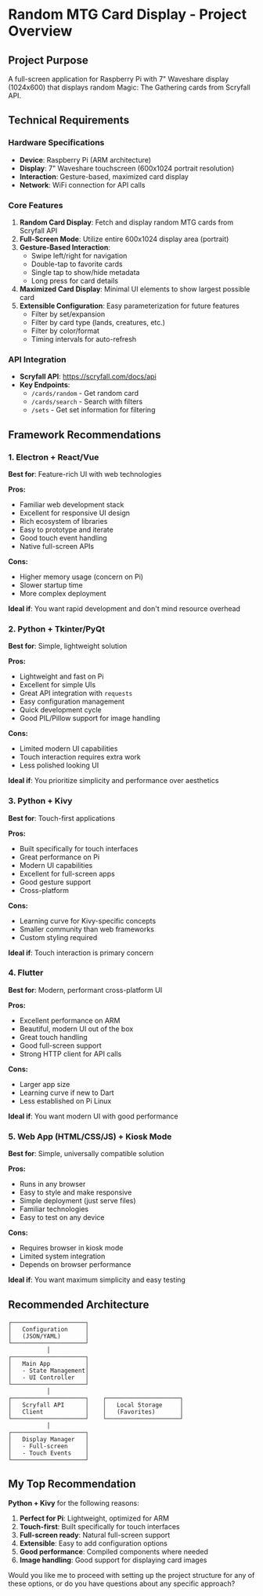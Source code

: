 # Random MTG Card Display - Project Overview

## Project Purpose
A full-screen application for Raspberry Pi with 7" Waveshare display (1024x600) that displays random Magic: The Gathering cards from Scryfall API.

## Technical Requirements

### Hardware Specifications
- **Device**: Raspberry Pi (ARM architecture)
- **Display**: 7" Waveshare touchscreen (600x1024 portrait resolution)
- **Interaction**: Gesture-based, maximized card display
- **Network**: WiFi connection for API calls

### Core Features
1. **Random Card Display**: Fetch and display random MTG cards from Scryfall API
2. **Full-Screen Mode**: Utilize entire 600x1024 display area (portrait)
3. **Gesture-Based Interaction**: 
   - Swipe left/right for navigation
   - Double-tap to favorite cards
   - Single tap to show/hide metadata
   - Long press for card details
4. **Maximized Card Display**: Minimal UI elements to show largest possible card
5. **Extensible Configuration**: Easy parameterization for future features
   - Filter by set/expansion
   - Filter by card type (lands, creatures, etc.)
   - Filter by color/format
   - Timing intervals for auto-refresh

### API Integration
- **Scryfall API**: https://scryfall.com/docs/api
- **Key Endpoints**:
  - `/cards/random` - Get random card
  - `/cards/search` - Search with filters
  - `/sets` - Get set information for filtering

## Framework Recommendations

### 1. **Electron + React/Vue** 
**Best for**: Feature-rich UI with web technologies

**Pros:**
- Familiar web development stack
- Excellent for responsive UI design
- Rich ecosystem of libraries
- Easy to prototype and iterate
- Good touch event handling
- Native full-screen APIs

**Cons:**
- Higher memory usage (concern on Pi)
- Slower startup time
- More complex deployment

**Ideal if**: You want rapid development and don't mind resource overhead

### 2. **Python + Tkinter/PyQt**
**Best for**: Simple, lightweight solution

**Pros:**
- Lightweight and fast on Pi
- Excellent for simple UIs
- Great API integration with `requests`
- Easy configuration management
- Quick development cycle
- Good PIL/Pillow support for image handling

**Cons:**
- Limited modern UI capabilities
- Touch interaction requires extra work
- Less polished looking UI

**Ideal if**: You prioritize simplicity and performance over aesthetics

### 3. **Python + Kivy**
**Best for**: Touch-first applications

**Pros:**
- Built specifically for touch interfaces
- Great performance on Pi
- Modern UI capabilities
- Excellent for full-screen apps
- Good gesture support
- Cross-platform

**Cons:**
- Learning curve for Kivy-specific concepts
- Smaller community than web frameworks
- Custom styling required

**Ideal if**: Touch interaction is primary concern

### 4. **Flutter**
**Best for**: Modern, performant cross-platform UI

**Pros:**
- Excellent performance on ARM
- Beautiful, modern UI out of the box
- Great touch handling
- Good full-screen support
- Strong HTTP client for API calls

**Cons:**
- Larger app size
- Learning curve if new to Dart
- Less established on Pi Linux

**Ideal if**: You want modern UI with good performance

### 5. **Web App (HTML/CSS/JS) + Kiosk Mode**
**Best for**: Simple, universally compatible solution

**Pros:**
- Runs in any browser
- Easy to style and make responsive
- Simple deployment (just serve files)
- Familiar technologies
- Easy to test on any device

**Cons:**
- Requires browser in kiosk mode
- Limited system integration
- Depends on browser performance

**Ideal if**: You want maximum simplicity and easy testing

## Recommended Architecture

```
┌─────────────────────┐
│   Configuration     │
│   (JSON/YAML)       │
└─────────────────────┘
           │
┌─────────────────────┐
│   Main App          │
│   - State Management│
│   - UI Controller   │
└─────────────────────┘
           │
┌─────────────────────┐    ┌─────────────────────┐
│   Scryfall API      │    │   Local Storage     │
│   Client            │    │   (Favorites)       │
└─────────────────────┘    └─────────────────────┘
           │
┌─────────────────────┐
│   Display Manager   │
│   - Full-screen     │
│   - Touch Events    │
└─────────────────────┘
```

## My Top Recommendation

**Python + Kivy** for the following reasons:
1. **Perfect for Pi**: Lightweight, optimized for ARM
2. **Touch-first**: Built specifically for touch interfaces
3. **Full-screen ready**: Natural full-screen support
4. **Extensible**: Easy to add configuration options
5. **Good performance**: Compiled components where needed
6. **Image handling**: Good support for displaying card images

Would you like me to proceed with setting up the project structure for any of these options, or do you have questions about any specific approach? 